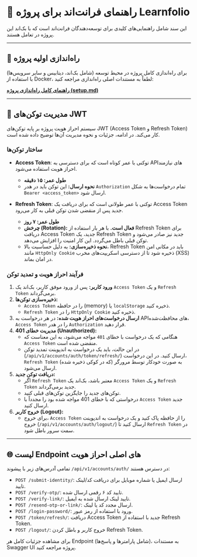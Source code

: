 # 📖 راهنمای فرانت‌اند برای پروژه Learnfolio

این سند شامل راهنمایی‌های کلیدی برای توسعه‌دهندگان فرانت‌اند است که با بک‌اند این پروژه در تعامل هستند.

---

## 🚀 راه‌اندازی اولیه پروژه

برای راه‌اندازی کامل پروژه در محیط توسعه (شامل بک‌اند، دیتابیس و سایر سرویس‌ها) با استفاده از Docker، لطفاً به مستندات اصلی راه‌اندازی مراجعه کنید:

**[راهنمای کامل راه‌اندازی پروژه (setup.md)](./setup.md)**

---

## 🔑 مدیریت توکن‌های JWT

سیستم احراز هویت پروژه بر پایه توکن‌های JWT (Access Token و Refresh Token) کار می‌کند. در ادامه، جزئیات و نحوه مدیریت آن‌ها توضیح داده شده است.

### ساختار توکن‌ها

- **Access Token**: توکنی با عمر کوتاه است که برای دسترسی به APIهای نیازمند احراز هویت استفاده می‌شود.
  - **طول عمر:** **۱۵ دقیقه**
  - **نحوه ارسال:** این توکن باید در هدر `Authorization` تمام درخواست‌ها به شکل `Bearer <access_token>` ارسال شود.

- **Refresh Token**: توکنی با عمر طولانی است که برای دریافت یک Access Token جدید پس از منقضی شدن توکن قبلی به کار می‌رود.
  - **طول عمر:** **۷ روز**
  - **چرخش (Rotation):** **فعال است.** با هر بار استفاده از Refresh Token برای دریافت Access Token جدید، یک Refresh Token جدید نیز صادر می‌شود و توکن قبلی باطل می‌گردد. این کار امنیت را افزایش می‌دهد.
  - **نحوه ذخیره‌سازی:** به دلیل حساسیت بالا، Refresh Token باید در مکانی امن مانند `HttpOnly Cookie` ذخیره شود تا از دسترسی اسکریپت‌های مخرب (XSS) در امان بماند.

### فرآیند احراز هویت و تمدید توکن

1.  **ورود کاربر:** پس از ورود موفق کاربر، بک‌اند یک `Access Token` و یک `Refresh Token` برمی‌گرداند.
2.  **ذخیره‌سازی توکن‌ها:**
    - `Access Token` را در حافظه (memory) یا `localStorage` ذخیره کنید.
    - `Refresh Token` را در `HttpOnly Cookie` ذخیره کنید.
3.  **ارسال درخواست‌های احراز هویت شده:** در هر درخواست به APIهای محافظت‌شده، `Access Token` را در هدر `Authorization` قرار دهید.
4.  **مدیریت خطای 401 (Unauthorized):**
    - هنگامی که یک درخواست با خطای `401` مواجه می‌شود، به این معناست که `Access Token` منقضی شده است.
    - در این حالت، باید یک درخواست به اندپوینت تمدید توکن (`/api/v1/accounts/auth/token/refresh/`) ارسال کنید. در این درخواست، `Refresh Token` (که در کوکی ذخیره شده) به صورت خودکار توسط مرورگر ارسال می‌شود.
5.  **دریافت توکن جدید:**
    - اگر `Refresh Token` معتبر باشد، بک‌اند یک `Access Token` و یک `Refresh Token` جدید برمی‌گرداند.
    - توکن‌های جدید را جایگزین توکن‌های قبلی کنید.
    - درخواستی که با خطای 401 مواجه شده بود را مجدداً با `Access Token` جدید ارسال کنید.
6.  **خروج کاربر (Logout):**
    - برای خروج، `Access Token` را از حافظه پاک کنید و یک درخواست به اندپوینت خروج (`/api/v1/accounts/auth/logout/`) ارسال کنید تا `Refresh Token` در سمت سرور باطل شود.

---

## 🌐 لیست Endpoint های اصلی احراز هویت

تمامی آدرس‌های زیر با پیشوند `/api/v1/accounts/auth/` در دسترس هستند:

- `POST /submit-identity/`: ارسال ایمیل یا شماره موبایل برای دریافت کد/لینک تایید.
- `POST /verify-otp/`: تایید کد ۶ رقمی ارسال شده.
- `POST /verify-link/`: تایید لینک ارسال شده به ایمیل.
- `POST /resend-otp-or-link/`: ارسال مجدد کد یا لینک.
- `POST /login-password/`: ورود با استفاده از رمز عبور.
- `POST /token/refresh/`: دریافت Access Token جدید با استفاده از Refresh Token.
- `POST /logout/`: خروج کاربر و باطل کردن Refresh Token.

برای مشاهده جزئیات کامل هر Endpoint (شامل پارامترها و پاسخ‌ها)، به مستندات Swagger UI پروژه مراجعه کنید.